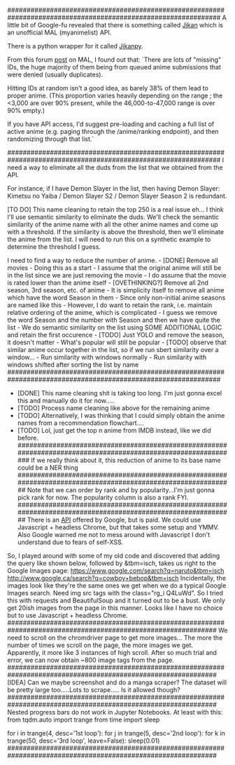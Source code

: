###############################################################################################################
A little bit of Google-fu revealed that there is something called [Jikan](https://jikan.moe/) which is an unofficial
MAL (myanimelist) API.  

There is a python wrapper for it called [Jikanpy](https://github.com/abhinavk99/jikanpy).

From this forum [post](https://myanimelist.net/forum/?topicid=2000753) on MAL, I found out that: 
`There are lots of "missing" IDs, the huge majority of them being from queued anime submissions that were denied 
(usually duplicates).

Hitting IDs at random isn't a good idea, as barely 38% of them lead to proper anime. (This proportion varies 
heavily depending on the range ; the <3,000 are over 90% present, while the 46,000-to-47,000 range is over 90% empty.)

If you have API access, I'd suggest pre-loading and caching a full list of active anime (e.g. paging through the 
/anime/ranking endpoint), and then randomizing through that list.`

###############################################################################################################
I need a way to eliminate all the duds from the list that we obtained from the API.

For instance, if I have Demon Slayer in the list, then having Demon Slayer: Kimetsu no Yaiba / Demon Slayer S2 /
Demon Slayer Season 2 is redundant.

[TO DO] This name cleaning to retain the top 250 is a real issue eh...
I think I'll use semantic similarity to eliminate the duds.
We'll check the semantic similarity of the anime name with all the other anime names and come up with a threshold.
If the similarity is above the threshold, then we'll eliminate the anime from the list.
I will need to run this on a synthetic example to determine the threshold I guess.

I need to find a way to reduce the number of anime.
    - [DONE] Remove all movies
        - Doing this as a start
        - I assume that the original anime will still be in the list since we are just removing the movie
        - I do assume that the movie is rated lower than the anime itself
    - [OVETHINKING?] Remove all 2nd season, 3rd season, etc. of anime
        - It is simplicity itself to remove all anime which have the word Season in them
        - Since only non-initial anime seasons are named like this
        - However, I do want to retain the rank, i.e. maintain relative ordering of the anime, which is complicated
        - I guess we remove the word Season and the number with Season and then we have quite the list
        - We do semantic similarity on the list using SOME ADDITIONAL LOGIC and retain the first occurence
    - [TODO] Just YOLO and remove the season, it doesn't matter
        - What's popular will still be popular
    - [TODO] observe that similar anime occur together in the list, so if we run sbert similarity over a window...
        - Run similarity with windows normally
        - Run similarity with windows shifted after sorting the list by name
###############################################################################################################
- [DONE] This name cleaning shit is taking too long. I'm just gonna excel this and manually do it for now.....
- [TODO] Process name cleaning like above for the remaining anime
- [TODO] Alternatively, I was thinking that I could simply obtain the anime names from a recommendation flowchart....
- [TODO] Lol, just get the top n anime from IMDB instead, like we did before.
###############################################################################################################
If we really think about it, this reduction of anime to its base name could be a NER thing
##############################################################################################################
Note that we can order by rank and by popularity...I'm just gonna pick rank for now. The popularity column is also a rank FYI.
##############################################################################################################
There is an [API](https://pypi.org/project/Google-Images-Search/) offered by Google, but is paid.
We could use Javascript + headless Chrome, but that takes some setup and YMMV.
Also Google warned me not to mess around with Javascript I don't understand due to fears of self-XSS.

So, I played around with some of my old code and discovered that adding the query like shown below, followed by &tbm=isch, takes us right to the Google Images page:
    https://www.google.com/search?q=naruto&tbm=isch
    http://www.google.ca/search?q=cowboy+bebop&tbm=isch
Incidentally, the images look like they're the same ones we get when we do a typical Google Images search.
Need img src tags with the class="rg_i Q4LuWd".
So I tried this with requests and BeautifulSoup and it turned out to be a bust. We only get 20ish images from the page in this manner. Looks like I have no choice but to use Javascript + headless Chrome.
##############################################################################################################
We need to scroll on the chromdriver page to get more images...
The more the number of times we scroll on the page, the more images we get. Apparently, it more like 3 instances of high scroll.
After so much trial and error, we can now obtain ~800 image tags from the page.
##############################################################################################################
[IDEA] Can we maybe screenshot and do a manga scraper? The dataset will be pretty large too.....Lots to scrape.....
Is it allowed though?
##############################################################################################################
Nested progress bars do not work in Jupyter Notebooks. At least with this:
from tqdm.auto import trange
from time import sleep

for i in trange(4, desc='1st loop'):
    for j in trange(5, desc='2nd loop'):
        for k in trange(50, desc='3rd loop', leave=False):
            sleep(0.01)
##############################################################################################################